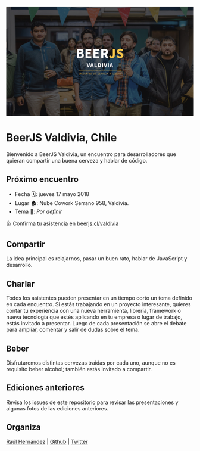![beerjs/valdivia](https://github.com/beerjs/valdivia/blob/master/beerjs-valdivia.jpeg?raw=true)

# BeerJS Valdivia, Chile

Bienvenido a BeerJS Valdivia, un encuentro para desarrolladores que quieran compartir una buena cerveza y hablar de código.

## Próximo encuentro
* Fecha 🗓: jueves 17 mayo 2018
* Lugar 🏠: Nube Cowork Serrano 958, Valdivia.
* Tema 🙊: _Por definir_

👍 Confirma tu asistencia en [beerjs.cl/valdivia](https://www.beerjs.cl/valdivia)

## Compartir
La idea principal es relajarnos, pasar un buen rato, hablar de JavaScript y desarrollo.

## Charlar
Todos los asistentes pueden presentar en un tiempo corto un tema definido en cada encuentro. Si estás trabajando en un proyecto interesante, quieres contar tu experiencia con una nueva herramienta, librería, framework o nueva tecnología que estés aplicando en tu empresa o lugar de trabajo, estás invitado a presentar.
Luego de cada presentación se abre el debate para ampliar, comentar y salir de dudas sobre el tema.

## Beber
Disfrutaremos distintas cervezas traídas por cada uno, aunque no es requisito beber alcohol; también estás invitado a compartir.

## Ediciones anteriores
Revisa los issues de este repositorio para revisar las presentaciones y algunas fotos de las ediciones anteriores.

## Organiza

<a href="mailto:raulghm@gmail.com">Raúl Hernández<a/> | 
[Github](https://github.com/raulghm) | 
[Twitter](https://twitter.com/raulghm)